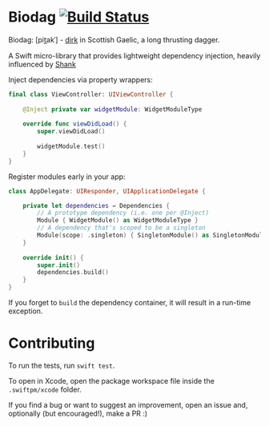 # Biodag [![Build Status](https://travis-ci.org/kerrmarin/biodag.svg?branch=develop)](https://travis-ci.org/kerrmarin/biodag)

Biodag: [pit̪akˈ] - [dirk](https://en.wikipedia.org/wiki/Dirk) in Scottish Gaelic, a long thrusting dagger.

A Swift micro-library that provides lightweight dependency injection, heavily influenced by [Shank](https://github.com/ZamzamInc/Shank)

Inject dependencies via property wrappers:
```swift
final class ViewController: UIViewController {
    
    @Inject private var widgetModule: WidgetModuleType
    
    override func viewDidLoad() {
        super.viewDidLoad()
        
        widgetModule.test()
    }
}
```

Register modules early in your app:
```swift
class AppDelegate: UIResponder, UIApplicationDelegate {

    private let dependencies = Dependencies {
        // A prototype dependency (i.e. one per @Inject)
        Module { WidgetModule() as WidgetModuleType }
        // A dependency that's scoped to be a singleton
        Module(scope: .singleton) { SingletonModule() as SingletonModuleType }
    }
    
    override init() {
        super.init()
        dependencies.build()
    }
}
```

If you forget to `build` the dependency container, it will result in a run-time exception. 

# Contributing

To run the tests, run `swift test`.

To open in Xcode, open the package workspace file inside the `.swiftpm/xcode` folder.

If you find a bug or want to suggest an improvement, open an issue and, optionally (but encouraged!), make a PR :)